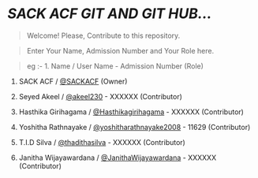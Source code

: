 # <b><i>SACK ACF GIT AND GIT HUB...</i></b>

> Welcome! Please, Contribute to this repository.


> Enter Your Name, Admission Number and Your Role here.

> eg :- 1. Name / User Name - Admission Number (Role)
 
1. SACK ACF / <a href="https://github.com/SACKACF">@SACKACF<a> (Owner)

2. Seyed Akeel / <a href="https://github.com/akeel230">@akeel230<a> - XXXXXX (Contributor)
 
3. Hasthika Girihagama / <a href="https://github.com/Hasthikagirihagama">@Hasthikagirihagama<a> - XXXXXX (Contributor) 

4. Yoshitha Rathnayake / <a href="https://github.com/yoshitharathnayake2008">@yoshitharathnayake2008<a> - 11629 (Contributor)

5. T.I.D Silva / <a href="https://github.com/thadithasilva">@thadithasilva<a>  - XXXXXX (Contributor)

6. Janitha Wijayawardana / <a href="https://github.com/JanithaWijayawardana">@JanithaWijayawardana<a> - XXXXXX (Contributor)

